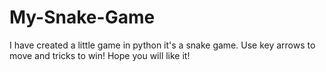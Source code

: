 # My-Snake-Game
I have created a little game in python it's a snake game. Use key arrows to move and tricks to win! 
Hope you will like it!
